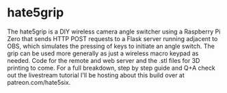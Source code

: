 # hate5grip

The hate5grip is a DIY wireless camera angle switcher using a Raspberry Pi Zero that sends HTTP POST requests to a Flask server running adjacent to OBS, which simulates the pressing of keys to initiate an angle switch. The grip can be used more generally as just a wireless macro keypad as needed. Code for the remote and web server and the .stl files for 3D printing to come. For a full breakdown, step by step guide and Q+A check out the livestream tutorial I'll be hosting about this build over at patreon.com/hate5six.
